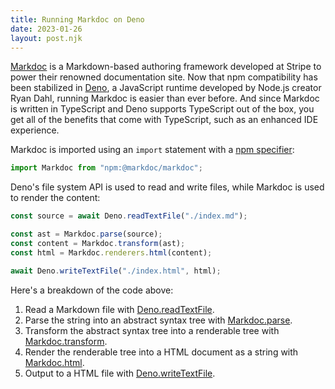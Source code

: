 ```yaml
---
title: Running Markdoc on Deno
date: 2023-01-26
layout: post.njk
---
```


[Markdoc](https://markdoc.dev) is a Markdown-based authoring framework developed at Stripe to power their renowned documentation site. Now that npm compatibility has been stabilized in [Deno](https://deno.land), a JavaScript runtime developed by Node.js creator Ryan Dahl, running Markdoc is easier than ever before. And since Markdoc is written in TypeScript and Deno supports TypeScript out of the box, you get all of the benefits that come with TypeScript, such as an enhanced IDE experience.

Markdoc is imported using an `import` statement with a [npm specifier](https://deno.land/manual@v1.30.0/node/npm_specifiers):

```typescript
import Markdoc from "npm:@markdoc/markdoc";
```

Deno's file system API is used to read and write files, while Markdoc is used to render the content:

```typescript
const source = await Deno.readTextFile("./index.md");

const ast = Markdoc.parse(source);
const content = Markdoc.transform(ast);
const html = Markdoc.renderers.html(content);

await Deno.writeTextFile("./index.html", html);
```

Here's a breakdown of the code above:

1. Read a Markdown file with [Deno.readTextFile](https://deno.land/api?s=Deno.readTextFile).
2. Parse the string into an abstract syntax tree with [Markdoc.parse](https://markdoc.dev/docs/render#parse).
3. Transform the abstract syntax tree into a renderable tree with [Markdoc.transform](https://markdoc.dev/docs/render#transform).
4. Render the renderable tree into a HTML document as a string with [Markdoc.html](https://markdoc.dev/docs/render#html).
5. Output to a HTML file with [Deno.writeTextFile](https://deno.land/api@v1.30.0?s=Deno.writeTextFile).
